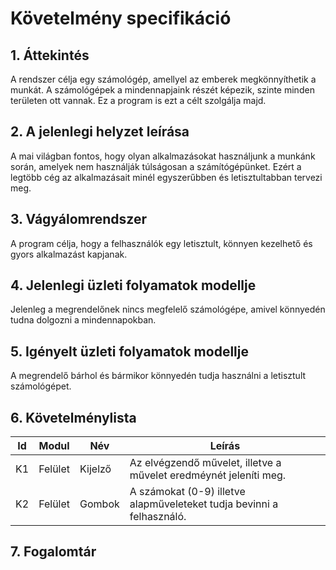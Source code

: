 ﻿# Követelmény specifikáció

## 1. Áttekintés

A rendszer célja egy számológép, amellyel az emberek megkönnyíthetik a munkát. A számológépek a mindennapjaink részét képezik, szinte minden területen ott vannak. Ez a program is ezt a célt szolgálja majd.


## 2. A jelenlegi helyzet leírása

A mai világban fontos, hogy olyan alkalmazásokat használjunk a munkánk során, amelyek nem használják túlságosan a számítógépünket. Ezért a legtöbb cég az alkalmazásait minél egyszerűbben és letisztultabban tervezi meg.

## 3. Vágyálomrendszer

A program célja, hogy a felhasználók egy letisztult, könnyen kezelhető és gyors alkalmazást kapjanak.

## 4. Jelenlegi üzleti folyamatok modellje
Jelenleg a megrendelőnek nincs megfelelő számológépe, amivel könnyedén tudna dolgozni a mindennapokban.



## 5. Igényelt üzleti folyamatok modellje
A megrendelő bárhol és bármikor könnyedén tudja használni a letisztult számológépet.



## 6. Követelménylista

| Id | Modul | Név | Leírás |
| :---: | --- | --- | --- |
| K1 | Felület | Kijelző | Az elvégzendő művelet, illetve a művelet eredméynét jeleníti meg. |
| K2 | Felület | Gombok | A számokat (0-9) illetve alapműveleteket tudja bevinni a felhasználó. |

## 7. Fogalomtár
